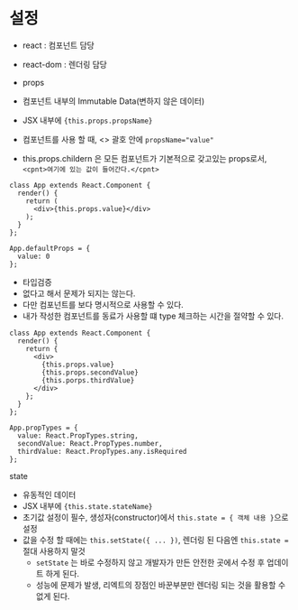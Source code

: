 # 설정
- react : 컴포넌트 담당
- react-dom : 렌더링 담당

- props
- 컴포넌트 내부의 Immutable Data(변하지 않은 데이터)
- JSX 내부에 `{this.props.propsName}`
- 컴포넌트를 사용 할 때, <> 괄호 안에 `propsName="value"`
- this.props.childern 은 모든 컴포넌트가 기본적으로 갖고있는 props로서, `<cpnt>여기에 있는 값이 들어간다.</cpnt>`

```react
class App extends React.Component {
  render() {
    return (
      <div>{this.props.value}</div>
    );
  }
};

App.defaultProps = {
  value: 0
};
```

- 타입검증
- 없다고 해서 문제가 되지는 않는다.
- 다만 컴포넌트를 보다 명시적으로 사용할 수 있다.
- 내가 작성한 컴포넌트를 동료가 사용할 떄 type 체크하는 시간을 절약할 수 있다.
```
class App extends React.Component {
  render() {
    return {
      <div>
        {this.props.value}
        {this.props.secondValue}
        {this.porps.thirdValue}
      </div>
    };
  }
};

App.propTypes = {
  value: React.PropTypes.string,
  secondValue: React.PropTypes.number,
  thirdValue: React.PropTypes.any.isRequired
};
```

state
- 유동적인 데이터
- JSX 내부에 `{this.state.stateName}`
- 초기값 설정이 필수, 생성자(constructor)에서 `this.state = { 객체 내용 }`으로 설정
- 값을 수정 할 때에는 `this.setState({ ... })`, 렌더링 된 다음엔 `this.state =` 절대 사용하지 말것
  - `setState` 는 바로 수정하지 않고 개발자가 만든 안전한 곳에서 수정 후 업데이트 하게 된다.
  - 성능에 문제가 발생, 리엑트의 장점인 바꾼부분만 렌더링 되는 것을 활용할 수 없게 된다.



